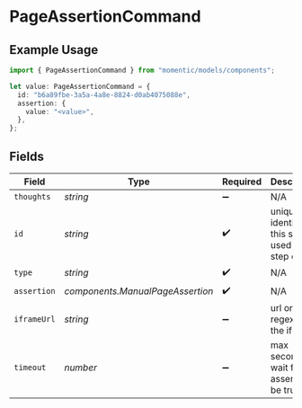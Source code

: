 # PageAssertionCommand

## Example Usage

```typescript
import { PageAssertionCommand } from "momentic/models/components";

let value: PageAssertionCommand = {
  id: "b6a89fbe-3a5a-4a8e-8824-d0ab4075088e",
  assertion: {
    value: "<value>",
  },
};
```

## Fields

| Field                                               | Type                                                | Required                                            | Description                                         |
| --------------------------------------------------- | --------------------------------------------------- | --------------------------------------------------- | --------------------------------------------------- |
| `thoughts`                                          | *string*                                            | :heavy_minus_sign:                                  | N/A                                                 |
| `id`                                                | *string*                                            | :heavy_check_mark:                                  | unique identifier to this step, used for step cache |
| `type`                                              | *string*                                            | :heavy_check_mark:                                  | N/A                                                 |
| `assertion`                                         | *components.ManualPageAssertion*                    | :heavy_check_mark:                                  | N/A                                                 |
| `iframeUrl`                                         | *string*                                            | :heavy_minus_sign:                                  | url or url regex for the iframe                     |
| `timeout`                                           | *number*                                            | :heavy_minus_sign:                                  | max seconds to wait for the assertion to be true    |